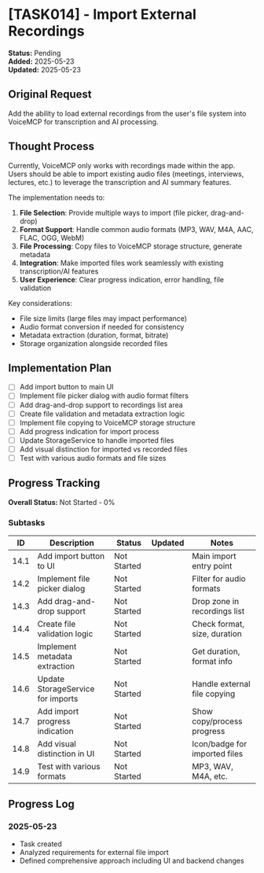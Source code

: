 # [TASK014] - Import External Recordings

**Status:** Pending  
**Added:** 2025-05-23  
**Updated:** 2025-05-23

## Original Request
Add the ability to load external recordings from the user's file system into VoiceMCP for transcription and AI processing.

## Thought Process
Currently, VoiceMCP only works with recordings made within the app. Users should be able to import existing audio files (meetings, interviews, lectures, etc.) to leverage the transcription and AI summary features.

The implementation needs to:
1. **File Selection**: Provide multiple ways to import (file picker, drag-and-drop)
2. **Format Support**: Handle common audio formats (MP3, WAV, M4A, AAC, FLAC, OGG, WebM)
3. **File Processing**: Copy files to VoiceMCP storage structure, generate metadata
4. **Integration**: Make imported files work seamlessly with existing transcription/AI features
5. **User Experience**: Clear progress indication, error handling, file validation

Key considerations:
- File size limits (large files may impact performance)
- Audio format conversion if needed for consistency
- Metadata extraction (duration, format, bitrate)
- Storage organization alongside recorded files

## Implementation Plan
- [ ] Add import button to main UI
- [ ] Implement file picker dialog with audio format filters
- [ ] Add drag-and-drop support to recordings list area
- [ ] Create file validation and metadata extraction logic
- [ ] Implement file copying to VoiceMCP storage structure
- [ ] Add progress indication for import process
- [ ] Update StorageService to handle imported files
- [ ] Add visual distinction for imported vs recorded files
- [ ] Test with various audio formats and file sizes

## Progress Tracking

**Overall Status:** Not Started - 0%

### Subtasks
| ID | Description | Status | Updated | Notes |
|----|-------------|--------|---------|-------|
| 14.1 | Add import button to UI | Not Started | | Main import entry point |
| 14.2 | Implement file picker dialog | Not Started | | Filter for audio formats |
| 14.3 | Add drag-and-drop support | Not Started | | Drop zone in recordings list |
| 14.4 | Create file validation logic | Not Started | | Check format, size, duration |
| 14.5 | Implement metadata extraction | Not Started | | Get duration, format info |
| 14.6 | Update StorageService for imports | Not Started | | Handle external file copying |
| 14.7 | Add import progress indication | Not Started | | Show copy/process progress |
| 14.8 | Add visual distinction in UI | Not Started | | Icon/badge for imported files |
| 14.9 | Test with various formats | Not Started | | MP3, WAV, M4A, etc. |

## Progress Log
### 2025-05-23
- Task created
- Analyzed requirements for external file import
- Defined comprehensive approach including UI and backend changes
